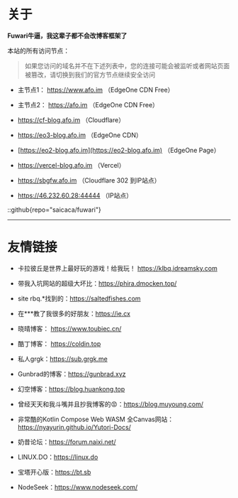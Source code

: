 # 关于

**Fuwari牛逼，我这辈子都不会改博客框架了**

本站的所有访问节点： 

> 如果您访问的域名并不在下述列表中，您的连接可能会被监听或者网站页面被篡改，请切换到我们的官方节点继续安全访问

- 主节点1： https://www.afo.im （EdgeOne CDN Free）

- 主节点2： https://afo.im （EdgeOne CDN Free）

- https://cf-blog.afo.im （Cloudflare）

- https://eo3-blog.afo.im （EdgeOne CDN）

- [https://eo2-blog.afo.im](https://eo2-blog.afo.im) （EdgeOne Page）

- https://vercel-blog.afo.im （Vercel）

- https://sbgfw.afo.im （Cloudflare 302 到IP站点）

- https://46.232.60.28:44444 （IP站点）

::github{repo="saicaca/fuwari"}

---

# 友情链接

- 卡拉彼丘是世界上最好玩的游戏！给我玩！ https://klbq.idreamsky.com

- 带我入坑网站的超级大坏比：https://phira.dmocken.top/

- site rbq.*找到的：https://saltedfishes.com

- 在***教了我很多的好朋友：https://ie.cx

- 晓晴博客： https://www.toubiec.cn/

- 酷丁博客： https://coldin.top

- 私人grgk：https://sub.grgk.me

- Gunbrad的博客：https://gunbrad.xyz

- 幻空博客：https://blog.huankong.top

- 曾经天天和我斗嘴并且抄我博客的😡：https://blog.muyoung.com/

- 非常酷的Kotlin Compose Web WASM 全Canvas网站：https://nyayurin.github.io/Yutori-Docs/

- 奶昔论坛：https://forum.naixi.net/

- LINUX.DO：https://linux.do

- 宝塔开心版：https://bt.sb

- NodeSeek：https://www.nodeseek.com/